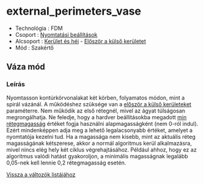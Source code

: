 # external\_perimeters\_vase

* Technológia : FDM
* Csoport : [Nyomtatási beállítások](../../konfig/print_settings.md)
* Alcsoport : [Kerület és héj](../../beallitasok/print_settings.md#périmètre-et-enveloppe) - [Először a külső kerületet](external_perimeters_vase.md)
* Mód : Szakértő

## Váza mód

### Leírás

Nyomtasson kontúrkörvonalakat két körben, folyamatos módon, mint a spirál vázánál. A működéshez szüksége van a [először a külső kerületeket](external_perimeters_first.md) paraméterre. Nem működik az első rétegnél, mivel az ágyat túlságosan megrongálhatja. Ne feledje, hogy a hardver beállításokba megadott [min rétegmagasság](min_layer_height.md) értéket fogja használni alapmagasságként \(nem 0-ról indul\). Ezért mindenképpen adja meg a lehető legalacsonyabb értéket, amelyet a nyomtatója kezelni tud. Ha a magassága nem kisebb, mint az aktuális réteg magasságának kétszerese, akkor a normál algoritmus kerül alkalmazásra, mivel nincs elég hely két ciklus végrehajtásához. Például ahhoz, hogy ez az algoritmus valódi hatást gyakoroljon, a minimális magasságnak legalább 0,05-nek kell lennie 0,2 rétegmagasság esetén.

[Vissza a változók listájához](/)

